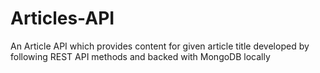 # Articles-API
An Article API which provides content for given article title developed by following REST API methods and backed with MongoDB locally
